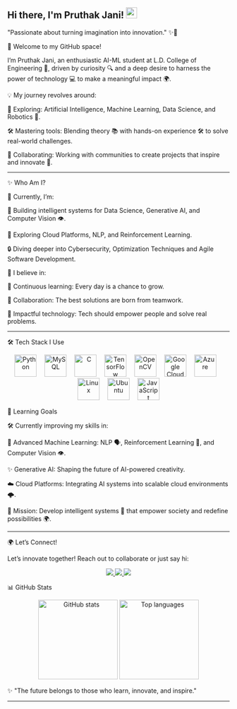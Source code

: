 ## Hi there, I'm Pruthak Jani! <img src="https://media.giphy.com/media/hvRJCLFzcasrR4ia7z/giphy.gif" width="25">

"Passionate about turning imagination into innovation." ✨🤖




🌟 Welcome to my GitHub space!

I’m Pruthak Jani, an enthusiastic AI-ML student at L.D. College of Engineering 🏫, driven by curiosity 🔍 and a deep desire to harness the power of technology 💻 to make a meaningful impact 🌍.

💡 My journey revolves around:

🌌 Exploring: Artificial Intelligence, Machine Learning, Data Science, and Robotics 🤖.

🛠️ Mastering tools: Blending theory 📚 with hands-on experience 🛠️ to solve real-world challenges.

🤝 Collaborating: Working with communities to create projects that inspire and innovate 🚀.



---

✨ Who Am I?

🔭 Currently, I’m:

🧠 Building intelligent systems for Data Science, Generative AI, and Computer Vision 👁️.

🚀 Exploring Cloud Platforms, NLP, and Reinforcement Learning.

🔒 Diving deeper into Cybersecurity, Optimization Techniques and Agile Software Development.


🧠 I believe in:

📖 Continuous learning: Every day is a chance to grow.

🤝 Collaboration: The best solutions are born from teamwork.

🌱 Impactful technology: Tech should empower people and solve real problems.



---

🛠️ Tech Stack I Use

<div align="center">
  <img src="https://cdn.jsdelivr.net/gh/devicons/devicon/icons/python/python-original.svg" height="50" alt="Python" />
  <img width="10" />
  <img src="https://cdn.simpleicons.org/mysql/4479A1" height="50" alt="MySQL" />
  <img width="10" />
  <img src="https://cdn.jsdelivr.net/gh/devicons/devicon/icons/c/c-original.svg" height="50" alt="C" />
  <img width="10" />
  <img src="https://cdn.jsdelivr.net/gh/devicons/devicon/icons/tensorflow/tensorflow-original.svg" height="50" alt="TensorFlow" />
  <img width="10" />
  <img src="https://cdn.jsdelivr.net/gh/devicons/devicon/icons/opencv/opencv-original.svg" height="50" alt="OpenCV" />
  <img width="10" />
  <img src="https://cdn.jsdelivr.net/gh/devicons/devicon/icons/googlecloud/googlecloud-original.svg" height="50" alt="Google Cloud" />
  <img width="10" />
  <img src="https://cdn.jsdelivr.net/gh/devicons/devicon/icons/azure/azure-original.svg" height="50" alt="Azure" />
  <img width="10" />
  <img src="https://cdn.jsdelivr.net/gh/devicons/devicon/icons/linux/linux-original.svg" height="50" alt="Linux" />
  <img width="10" />
  <img src="https://cdn.simpleicons.org/ubuntu/E95420" height="50" alt="Ubuntu" />
  <img width="10" />
  <img src="https://cdn.jsdelivr.net/gh/devicons/devicon/icons/javascript/javascript-original.svg" height="50" alt="JavaScript" />
</div>  



🌱 Learning Goals

🛠️ Currently improving my skills in:

🤖 Advanced Machine Learning: NLP 🗣️, Reinforcement Learning 🧠, and Computer Vision 👁️.

✨ Generative AI: Shaping the future of AI-powered creativity.

☁️ Cloud Platforms: Integrating AI systems into scalable cloud environments 🌩️.


🎯 Mission: Develop intelligent systems 🤝 that empower society and redefine possibilities 🌍.


---

🌍 Let’s Connect!

Let’s innovate together! Reach out to collaborate or just say hi:

<div align="center">
  <a href="https://www.linkedin.com/in/pruthak-jani/" target="_blank">
    <img src="https://img.shields.io/badge/LinkedIn-Pruthak%20Jani-blue?style=for-the-badge&logo=linkedin" />
  </a>
 <a href="https://leetcode.com/u/pruthak_jani05/" target="_blank">
    <img src="https://img.shields.io/badge/LeetCode-Pruthak%20Jani-orange?style=for-the-badge&logo=leetcode" />
  </a>
  <a href="mailto:pruthak.jani@gmail.com" target="_blank">
    <img src="https://img.shields.io/badge/Email-pruthak.jani@gmail.com-red?style=for-the-badge&logo=gmail" />
  </a>
</div>  



📊 GitHub Stats

<div align="center">
  <img src="https://github-readme-stats.vercel.app/api?username=pruthakjani5&show_icons=true&theme=radical" height="180" alt="GitHub stats" />
  <img src="https://github-readme-stats.vercel.app/api/top-langs/?username=pruthakjani5&layout=compact&theme=radical" height="180" alt="Top languages" />
</div>  



✨ "The future belongs to those who learn, innovate, and inspire."

---
